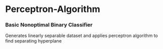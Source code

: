 # Perceptron-Algorithm
### Basic Nonoptimal Binary Classifier 

Generates linearly separable dataset and applies perceptron algorithm to find separating hyperplane
